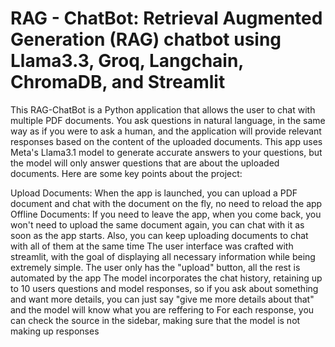 # RAG - ChatBot: Retrieval Augmented Generation (RAG) chatbot using Llama3.3, Groq, Langchain, ChromaDB, and Streamlit
This RAG-ChatBot is a Python application that allows the user to chat with multiple PDF documents. You ask questions in natural language, in the same way as if you were to ask a human, and the application will provide relevant responses based on the content of the uploaded documents. This app uses Meta's Llama3.1 model to generate accurate answers to your questions, but the model will only answer questions that are about the uploaded documents. Here are some key points about the project:

Upload Documents: When the app is launched, you can upload a PDF document and chat with the document on the fly, no need to reload the app
Offline Documents: If you need to leave the app, when you come back, you won't need to upload the same document again, you can chat with it as soon as the app starts. Also, you can keep uploading documents to chat with all of them at the same time
The user interface was crafted with streamlit, with the goal of displaying all necessary information while being extremely simple. The user only has the "upload" button, all the rest is automated by the app
The model incorporates the chat history, retaining up to 10 users questions and model responses, so if you ask about something and want more details, you can just say "give me more details about that" and the model will know what you are reffering to
For each response, you can check the source in the sidebar, making sure that the model is not making up responses